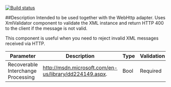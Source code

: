 [![Build status](https://ci.appveyor.com/api/projects/status/github/BizTalkComponents/HttpXmlValidator?branch=master)](https://ci.appveyor.com/api/projects/status/github/BizTalkComponents/HttpXmlValidator/branch/master)

##Description
Intended to be used together with the WebHttp adapter. Uses XmlValidator component to validate the XML instance and return HTTP 400 to the client if the message is not valid.

This component is useful when you need to reject invalid XML messages received via HTTP.

| Parameter       | Description                         | Type| Validation|
| ----------------|-------------------------------------|-----|-----------|
|Recoverable Interchange Processing|http://msdn.microsoft.com/en-us/library/dd224149.aspx. |Bool|Required|



